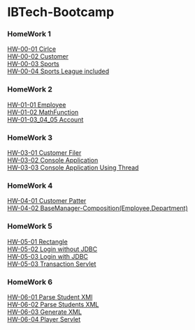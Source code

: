 # IBTech-Bootcamp
### HomeWork 1
[HW-00-01 Cirlce](https://github.com/kamrankamilli/IBTech-Bootcamp/tree/main/hw1/HomeWork00/src/com/homework01/geometry)
<br/>
[HW-00-02 Customer](https://github.com/kamrankamilli/IBTech-Bootcamp/tree/main/hw1/HomeWork00/src/com/homework02/sales)
<br/>
[HW-00-03 Sports](https://github.com/kamrankamilli/IBTech-Bootcamp/tree/main/hw1/HomeWork00/src/com/homework03_04/sports)
<br/>
[HW-00-04 Sports League included](https://github.com/kamrankamilli/IBTech-Bootcamp/tree/main/hw1/HomeWork00/src/com/homework03_04/sports)
<br/>
### HomeWork 2
[HW-01-01 Employee](https://github.com/kamrankamilli/IBTech-Bootcamp/tree/main/hw2/HomeWork01/src/com/homework01/employee)
<br/>
[HW-01-02 MathFunction](https://github.com/kamrankamilli/IBTech-Bootcamp/tree/main/hw2/HomeWork01/src/com/homework02/math)
<br/>
[HW-01-03_04_05 Account](https://github.com/kamrankamilli/IBTech-Bootcamp/tree/main/hw2/HomeWork01/src/com/homework03/account)
<br/>
### HomeWork 3
[HW-03-01 Customer Filer](https://github.com/kamrankamilli/IBTech-Bootcamp/tree/main/hw3/HomeWork03/src/com/homework01/filer)
<br/>
[HW-03-02 Console Application](https://github.com/kamrankamilli/IBTech-Bootcamp/tree/main/hw3/HomeWork03/src/com/homework02/consoleapplication)
<br/>
[HW-03-03 Console Application Using Thread](https://github.com/kamrankamilli/IBTech-Bootcamp/tree/main/hw3/HomeWork03/src/com/homework03/cnslappusingthread)
<br/>
### HomeWork 4
[HW-04-01 Customer Patter](https://github.com/kamrankamilli/IBTech-Bootcamp/tree/main/hw4/HomeWork04/src/com/homework01/customerpattern)
<br/>
[HW-04-02 BaseManager-Composition(Employee,Department)](https://github.com/kamrankamilli/IBTech-Bootcamp/tree/main/hw4/HomeWork04/src/com/homework02/composition)
<br/>
### HomeWork 5
[HW-05-01 Rectangle](https://github.com/kamrankamilli/IBTech-Bootcamp/tree/main/hw5/HomeWork05-01)
<br/>
[HW-05-02 Login without JDBC](https://github.com/kamrankamilli/IBTech-Bootcamp/tree/main/hw5/HomeWork05-02a)
<br/>
[HW-05-03 Login with JDBC](https://github.com/kamrankamilli/IBTech-Bootcamp/tree/main/hw5/HomeWork05-02b)
<br/>
[HW-05-03 Transaction Servlet](https://github.com/kamrankamilli/IBTech-Bootcamp/tree/main/hw5/HomeWork05-03)
<br/>
### HomeWork 6
[HW-06-01 Parse Student XMl](https://github.com/kamrankamilli/IBTech-Bootcamp/tree/main/hw6/HomeWork06/src/main/java/com/homework01)
<br/>
[HW-06-02 Parse Students XML](https://github.com/kamrankamilli/IBTech-Bootcamp/tree/main/hw6/HomeWork06/src/main/java/com/homework02)
<br/>
[HW-06-03 Generate XML](https://github.com/kamrankamilli/IBTech-Bootcamp/tree/main/hw6/HomeWork06/src/main/java/com/homework03)
<br/>
[HW-06-04 Player Servlet](https://github.com/kamrankamilli/IBTech-Bootcamp/tree/main/hw6/HomeWork06-04)
